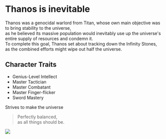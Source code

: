 # Thanos is inevitable

Thanos was a genocidal warlord from Titan, whose own main objective was to bring stability to the universe,  
as he believed its massive population would inevitably use up the universe's entire supply of resources and condemn it.  
To complete this goal, Thanos set about tracking down the Infinity Stones, as the combined efforts might wipe out half the universe.

## Character Traits

* Genius-Level Intellect
* Master Tactician
* Master Combatant
* Master Finger-flicker
* Sword Mastery


Strives to make the universe

> Perfectly balanced,  
> as all things should be.


<img src="https://image.shutterstock.com/image-photo/detroit-usa-mar-30-2020-600w-1687835302.jpg"/>